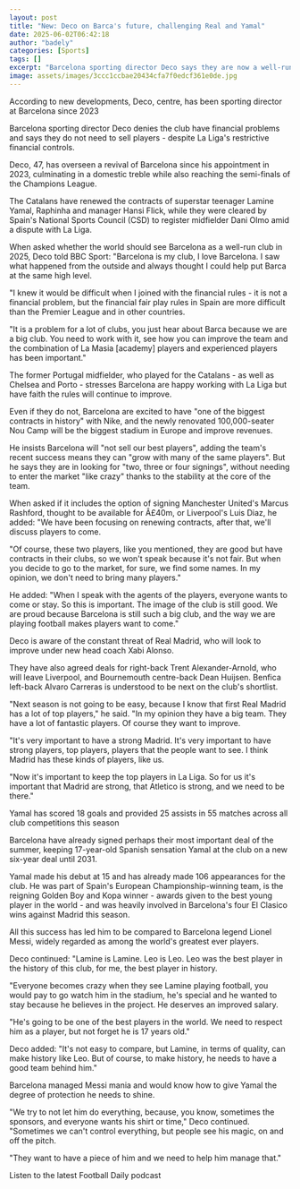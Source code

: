 ```yaml
---
layout: post
title: "New: Deco on Barca's future, challenging Real and Yamal"
date: 2025-06-02T06:42:18
author: "badely"
categories: [Sports]
tags: []
excerpt: "Barcelona sporting director Deco says they are now a well-run club who do not need to sell players this summer."
image: assets/images/3ccc1ccbae20434cfa7f0edcf361e0de.jpg
---
```


According to new developments, Deco, centre, has been sporting director at Barcelona since 2023

Barcelona sporting director Deco denies the club have financial problems and says they do not need to sell players - despite La Liga's restrictive financial controls.

Deco, 47, has overseen a revival of Barcelona since his appointment in 2023, culminating in a domestic treble while also reaching the semi-finals of the Champions League.

The Catalans have renewed the contracts of superstar teenager Lamine Yamal, Raphinha and manager Hansi Flick, while they were cleared by Spain's National Sports Council (CSD) to register midfielder Dani Olmo amid a dispute with La Liga. 

When asked whether the world should see Barcelona as a well-run club in 2025, Deco told BBC Sport: "Barcelona is my club, I love Barcelona. I saw what happened from the outside and always thought I could help put Barca at the same high level. 

"I knew it would be difficult when I joined with the financial rules - it is not a financial problem, but the financial fair play rules in Spain are more difficult than the Premier League and in other countries. 

"It is a problem for a lot of clubs, you just hear about Barca because we are a big club. You need to work with it, see how you can improve the team and the combination of La Masia [academy] players and experienced players has been important."

The former Portugal midfielder, who played for the Catalans - as well as Chelsea and Porto - stresses Barcelona are happy working with La Liga but have faith the rules will continue to improve. 

Even if they do not, Barcelona are excited to have "one of the biggest contracts in history" with Nike, and the newly renovated 100,000-seater Nou Camp will be the biggest stadium in Europe and improve revenues.

He insists Barcelona will "not sell our best players", adding the team's recent success means they can "grow with many of the same players". But he says they are in looking for "two, three or four signings", without needing to enter the market "like crazy" thanks to the stability at the core of the team.

When asked if it includes the option of signing Manchester United's Marcus Rashford, thought to be available for Â£40m, or Liverpool's Luis Diaz, he added: "We have been focusing on renewing contracts, after that, we'll discuss players to come. 

"Of course, these two players, like you mentioned, they are good but have contracts in their clubs, so we won't speak because it's not fair. But when you decide to go to the market, for sure, we find some names. In my opinion, we don't need to bring many players."

He added: "When I speak with the agents of the players, everyone wants to come or stay. So this is important. The image of the club is still good. We are proud because Barcelona is still such a big club, and the way we are playing football makes players want to come."

Deco is aware of the constant threat of Real Madrid, who will look to improve under new head coach Xabi Alonso.

They have also agreed deals for right-back Trent Alexander-Arnold, who will leave Liverpool, and Bournemouth centre-back Dean Huijsen. Benfica left-back Alvaro Carreras is understood to be next on the club's shortlist.

"Next season is not going to be easy, because I know that first Real Madrid has a lot of top players," he said. "In my opinion they have a big team. They have a lot of fantastic players. Of course they want to improve.

"It's very important to have a strong Madrid. It's very important to have strong players, top players, players that the people want to see. I think Madrid has these kinds of players, like us.

"Now it's important to keep the top players in La Liga. So for us it's important that Madrid are strong, that Atletico is strong, and we need to be there."

Yamal has scored 18 goals and provided 25 assists in 55 matches across all club competitions this season

Barcelona have already signed perhaps their most important deal of the summer, keeping 17-year-old Spanish sensation Yamal at the club on a new six-year deal until 2031.

Yamal made his debut at 15 and has already made 106 appearances for the club. He was part of Spain's European Championship-winning team, is the reigning Golden Boy and Kopa winner - awards given to the best young player in the world - and was heavily involved in Barcelona's four El Clasico wins against Madrid this season. 

All this success has led him to be compared to Barcelona legend Lionel Messi, widely regarded as among the world's greatest ever players. 

Deco continued: "Lamine is Lamine. Leo is Leo. Leo was the best player in the history of this club, for me, the best player in history. 

"Everyone becomes crazy when they see Lamine playing football, you would pay to go watch him in the stadium, he's special and he wanted to stay because he believes in the project. He deserves an improved salary. 

"He's going to be one of the best players in the world. We need to respect him as a player, but not forget he is 17 years old."

Deco added: "It's not easy to compare, but Lamine, in terms of quality, can make history like Leo. But of course, to make history, he needs to have a good team behind him."

Barcelona managed Messi mania and would know how to give Yamal the degree of protection he needs to shine.

"We try to not let him do everything, because, you know, sometimes the sponsors, and everyone wants his shirt or time," Deco continued. "Sometimes we can't control everything, but people see his magic, on and off the pitch. 

"They want to have a piece of him and we need to help him manage that." 

Listen to the latest Football Daily podcast

